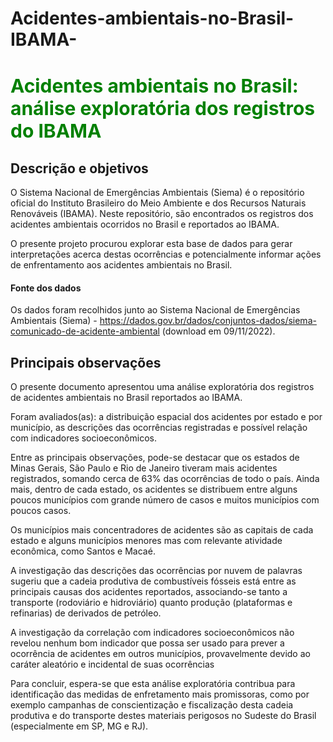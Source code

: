 # Acidentes-ambientais-no-Brasil-IBAMA-

# <font color='green' style='font-size: 30px;'>Acidentes ambientais no Brasil: análise exploratória dos registros do IBAMA</font>

## Descrição e objetivos

O Sistema Nacional de Emergências Ambientais (Siema) é o repositório oficial do Instituto Brasileiro do Meio Ambiente e dos Recursos Naturais Renováveis (IBAMA). Neste repositório, são encontrados os registros dos acidentes ambientais ocorridos no Brasil e reportados ao IBAMA.

O presente projeto procurou explorar esta base de dados para gerar interpretações acerca destas ocorrências e potencialmente informar ações de enfrentamento aos acidentes ambientais no Brasil.

#### Fonte dos dados

Os dados foram recolhidos junto ao Sistema Nacional de Emergências Ambientais (Siema) - https://dados.gov.br/dados/conjuntos-dados/siema-comunicado-de-acidente-ambiental (download em 09/11/2022).

## Principais observações

O presente documento apresentou uma análise exploratória dos registros de acidentes ambientais no Brasil reportados ao IBAMA.

Foram avaliados(as): a distribuição espacial dos acidentes por estado e por município, as descrições das ocorrências registradas e possível relação com indicadores socioeconômicos.

Entre as principais observações, pode-se destacar que os estados de Minas Gerais, São Paulo e Rio de Janeiro tiveram mais acidentes registrados, somando cerca de 63% das ocorrências de todo o país. Ainda mais, dentro de cada estado, os acidentes se distribuem entre alguns poucos municípios com grande número de casos e muitos municípios com poucos casos.

Os municípios mais concentradores de acidentes são as capitais de cada estado e alguns municípios menores mas com relevante atividade econômica, como Santos e Macaé.

A investigação das descrições das ocorrências por nuvem de palavras sugeriu que a cadeia produtiva de combustíveis fósseis está entre as principais causas dos acidentes reportados, associando-se tanto a transporte (rodoviário e hidroviário) quanto produção (plataformas e refinarias) de derivados de petróleo.

A investigação da correlação com indicadores socioeconômicos não revelou nenhum bom indicador que possa ser usado para prever a ocorrência de acidentes em outros municípios, provavelmente devido ao caráter aleatório e incidental de suas ocorrências 

Para concluir, espera-se que esta análise exploratória contribua para identificação das medidas de enfretamento mais promissoras, como por exemplo campanhas de conscientização e fiscalização desta cadeia produtiva e do transporte destes materiais perigosos no Sudeste do Brasil (especialmente em SP, MG e RJ).
